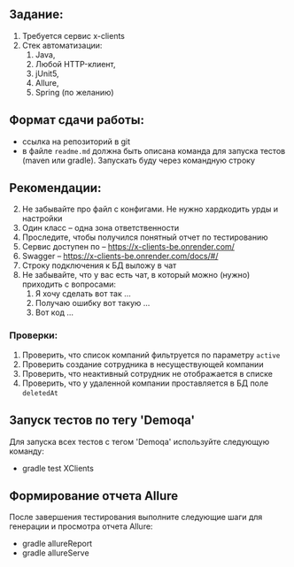 ## Задание:
1. Требуется сервис x-clients
2. Стек автоматизации:
    1. Java,
    2. Любой HTTP-клиент,
    3. jUnit5,
    4. Allure,
    5. Spring (по желанию)

## Формат сдачи работы:
- ссылка на репозиторий в git
- в файле `readme.md` должна быть описана команда для запуска тестов (maven или gradle). Запускать буду через командную строку

## Рекомендации:
2. Не забывайте про файл с конфигами. Не нужно хардкодить урды и настройки
3. Один класс – одна зона ответственности
4. Проследите, чтобы получился понятный отчет по тестированию
5. Сервис доступен по – https://x-clients-be.onrender.com/
6. Swagger – https://x-clients-be.onrender.com/docs/#/
7. Строку подключения к БД выложу в чат
8. Не забывайте, что у вас есть чат, в который можно (нужно) приходить с вопросами:
    1. Я хочу сделать вот так ...
    2. Получаю ошибку вот такую ...
    3. Вот код ...

### Проверки:
1. Проверить, что список компаний фильтруется по параметру `active`
3. Проверить создание сотрудника в несуществующей компании
4. Проверить, что неактивный сотрудник не отображается в списке
5. Проверить, что у удаленной компании проставляется в БД поле `deletedAt`

## Запуск тестов по тегу 'Demoqa'

Для запуска всех тестов с тегом 'Demoqa' используйте следующую команду:

- gradle test XClients
## Формирование отчета Allure

После завершения тестирования выполните следующие шаги для генерации и просмотра отчета Allure:

- gradle allureReport
- gradle allureServe